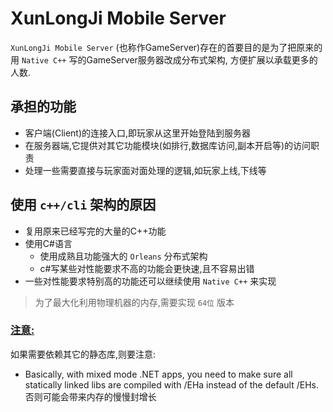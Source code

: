 # XunLongJi Mobile Server

`XunLongJi Mobile Server` (也称作GameServer)存在的首要目的是为了把原来的用 `Native C++` 写的GameServer服务器改成分布式架构,
方便扩展以承载更多的人数.

## 承担的功能

* 客户端(Client)的连接入口,即玩家从这里开始登陆到服务器
* 在服务器端,它提供对其它功能模块(如排行,数据库访问,副本开启等)的访问职责
* 处理一些需要直接与玩家面对面处理的逻辑,如玩家上线,下线等

## 使用 `c++/cli` 架构的原因
* 复用原来已经写完的大量的C++功能
*  使用C#语言
    - 使用成熟且功能强大的 `Orleans` 分布式架构
    - c#写某些对性能要求不高的功能会更快速,且不容易出错
*  一些对性能要求特别高的功能还可以继续使用 `Native C++` 来实现

> 为了最大化利用物理机器的内存,需要实现 `64位` 版本

### [注意:]()
如果需要依赖其它的静态库,则要注意:
* Basically, with mixed mode .NET apps, you need to make sure all statically linked libs are compiled with /EHa instead of the default /EHs.
否则可能会带来内存的慢慢封增长